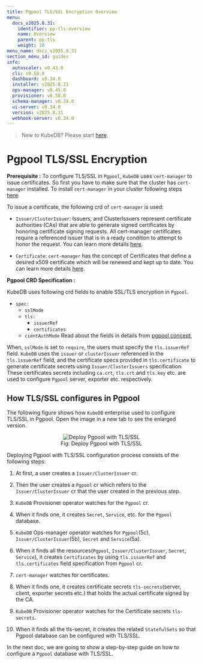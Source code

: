 ```yaml
---
title: Pgpool TLS/SSL Encryption Overview
menu:
  docs_v2025.8.31:
    identifier: pp-tls-overview
    name: Overview
    parent: pp-tls
    weight: 10
menu_name: docs_v2025.8.31
section_menu_id: guides
info:
  autoscaler: v0.43.0
  cli: v0.58.0
  dashboard: v0.34.0
  installer: v2025.8.31
  ops-manager: v0.45.0
  provisioner: v0.58.0
  schema-manager: v0.34.0
  ui-server: v0.34.0
  version: v2025.8.31
  webhook-server: v0.34.0
---
```


> New to KubeDB? Please start [here](/docs/v2025.8.31/README).

# Pgpool TLS/SSL Encryption

**Prerequisite :** To configure TLS/SSL in `Pgpool`, `KubeDB` uses `cert-manager` to issue certificates. So first you have to make sure that the cluster has `cert-manager` installed. To install `cert-manager` in your cluster following steps [here](https://cert-manager.io/docs/installation/kubernetes/).

To issue a certificate, the following crd of `cert-manager` is used:

- `Issuer/ClusterIssuer`: Issuers, and ClusterIssuers represent certificate authorities (CAs) that are able to generate signed certificates by honoring certificate signing requests. All cert-manager certificates require a referenced issuer that is in a ready condition to attempt to honor the request. You can learn more details [here](https://cert-manager.io/docs/concepts/issuer/).

- `Certificate`: `cert-manager` has the concept of Certificates that define a desired x509 certificate which will be renewed and kept up to date. You can learn more details [here](https://cert-manager.io/docs/concepts/certificate/).

**Pgpool CRD Specification :**

KubeDB uses following crd fields to enable SSL/TLS encryption in `Pgpool`.

- `spec:`
  - `sslMode`
  - `tls:`
    - `issuerRef`
    - `certificates`
  - `cientAuthMode`
Read about the fields in details from [pgpool concept](/docs/v2025.8.31/guides/pgpool/concepts/pgpool),

When, `sslMode` is set to `require`, the users must specify the `tls.issuerRef` field. `KubeDB` uses the `issuer` or `clusterIssuer` referenced in the `tls.issuerRef` field, and the certificate specs provided in `tls.certificate` to generate certificate secrets using `Issuer/ClusterIssuers` specification. These certificates secrets including `ca.crt`, `tls.crt` and `tls.key` etc. are used to configure `Pgpool` server, exporter etc. respectively.

## How TLS/SSL configures in Pgpool

The following figure shows how `KubeDB` enterprise used to configure TLS/SSL in Pgpool. Open the image in a new tab to see the enlarged version.

<figure align="center">
<img alt="Deploy Pgpool with TLS/SSL" src="/docs/v2025.8.31/images/day-2-operation/pgpool/pp-tls.svg">
<figcaption align="center">Fig: Deploy Pgpool with TLS/SSL</figcaption>
</figure>

Deploying Pgpool with TLS/SSL configuration process consists of the following steps:

1. At first, a user creates a `Issuer/ClusterIssuer` cr.

2. Then the user creates a `Pgpool` cr which refers to the `Issuer/ClusterIssuer` cr that the user created in the previous step.

3. `KubeDB` Provisioner  operator watches for the `Pgpool` cr.

4. When it finds one, it creates `Secret`, `Service`, etc. for the `Pgpool` database.

5. `KubeDB` Ops-manager operator watches for `Pgpool`(5c), `Issuer/ClusterIssuer`(5b), `Secret` and `Service`(5a).

6. When it finds all the resources(`Pgpool`, `Issuer/ClusterIssuer`, `Secret`, `Service`), it creates `Certificates` by using `tls.issuerRef` and `tls.certificates` field specification from `Pgpool` cr.

7. `cert-manager` watches for certificates.

8. When it finds one, it creates certificate secrets `tls-secrets`(server, client, exporter secrets etc.) that holds the actual certificate signed by the CA.

9. `KubeDB` Provisioner  operator watches for the Certificate secrets `tls-secrets`.

10. When it finds all the tls-secret, it creates the related `StatefulSets` so that Pgpool database can be configured with TLS/SSL.

In the next doc, we are going to show a step-by-step guide on how to configure a `Pgpool` database with TLS/SSL.